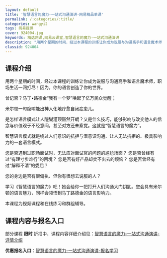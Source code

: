 ```yaml
---
layout: default
title: '智慧语言的魔力-一站式沟通演讲-网易精品单课'
permalink: /:categories/:title/
categories: wangyi2
tags: 网易提供
cover: 924004.jpg
keywords: 精选网课,网易云课堂,智慧语言的魔力-一站式沟通演讲
description: "用两个星期的时间，经过本课程的训练让你成为说服与沟通高手和语言魔术师，职场生活一网打尽！因为，你的语言创造了你的世界。曾记否？马丁•路德金“我有一个梦”唤起了亿万民众觉醒；米尔顿一句隐喻能出"
classid: 924004
---
```


## 课程介绍

用两个星期的时间，经过本课程的训练让你成为说服与沟通高手和语言魔术师，职场生活一网打尽！因为，你的语言创造了你的世界。

曾记否？马丁•路德金“我有一个梦”唤起了亿万民众觉醒；

米尔顿一句隐喻能出神入化地疗愈自闭症患儿。

是怎样语言模式让人醍醐灌顶豁然开朗？又是什么技巧，能够影响与改变他人的信念与价值观于不经意间，甚至对方还未察觉。这就是“智慧语言的魔力”。

智慧语言模式就是绕过人们意识的抗拒与潜意识沟通、让人无法抗拒的、极具影响力的一套语言模式。

您是否遇到过职场面试时，无法应对面试官的问题的尴尬场面？
您是否曾经有过“有理寸步难行”的困境？
您是否有好产品却卖不出去的烦恼？
您是否曾经有过“解释不清”的委屈？

您的身边是否有很偏执、但你有很想去说服的人？

学习《智慧语言的魔力》吧！她会给你一把打开人们沟通大门钥匙。您会具有米尔顿的语言魅力，同样会领悟到马丁路德金的语言影响力。

本课程为视频课程和在线练习和群组辅导。

## 课程内容与报名入口

部分课程 **限时** 折扣中，课程内容详细介绍见：[智慧语言的魔力-一站式沟通演讲-详情介绍](https://study.163.com/course/introduction/924004.htm?share=1&shareId=1025206652&utm_campaign=share&utm_medium=iphoneShare&utm_source=&utm_u=1025206652)

**优惠报名入口**：[智慧语言的魔力-一站式沟通演讲-报名学习](https://study.163.com/course/introduction/924004.htm?share=1&shareId=1025206652&utm_campaign=share&utm_medium=iphoneShare&utm_source=&utm_u=1025206652)

